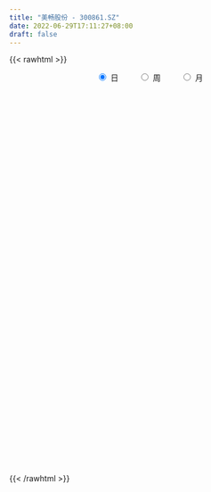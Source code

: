 ```yaml
---
title: "美畅股份 - 300861.SZ"
date: 2022-06-29T17:11:27+08:00
draft: false
---
```

{{< rawhtml >}}
    <div style="text-align: center">
        <label style="padding: 1rem;"><input style="margin-right: .5rem" type="radio" name="period" value="D" checked onclick="period_change(this)">日</label>
        <label style="padding: 1rem;"><input style="margin-right: .5rem" type="radio" name="period" value="W" onclick="period_change(this)">周</label>
        <label style="padding: 1rem;"><input style="margin-right: .5rem" type="radio" name="period" value="M" onclick="period_change(this)">月</label>
    </div>
    <div id="chart" style="height: 700px;"></div> 
    <script type="text/javascript">
        const D_v = [211433.05,205099.82,178030.04,149530.96,109381.9,62009.88,74381.59,58447.93,56940.35,47475.46,50383.02,39804.11,46781.83,39503.99,47163.85,52341.17,67013.11,100268.33,131973.0,65263.49,41793.29,40294.94,82798.87,92881.73,64859.15,49026.55,30630.95,30938.08,100639.73,133203.11,80370.15,106837.6,66536.79,47971.03,37326.05,61630.37,66237.81,43191.03,38088.0,32637.65,40882.07,54934.49,45527.65,58971.27,30327.13,26287.88,26130.39,37592.4,22480.29,33886.15,29075.97,25379.34,20318.36,15723.66,19689.43,20154.26,19811.91,14280.36,18211.71,24465.27,20043.83,22242.58,13465.51,13905.0,16128.52,16490.28,23393.15,22827.89,14221.07,18653.78,13175.87,19328.63,20360.62,20805.41,40570.5,25595.45,32264.38,26011.69,18853.88,35549.55,40461.13,62102.02,56140.12,64653.13,74522.25,61657.11,42981.62,34591.86,48976.16,55816.86,35393.46,41547.27,25610.97,34617.24,17820.3,22612.18,25096.6,29855.36,16310.55,19433.81,16057.65,72584.29,74455.2,43575.89,29570.99,38999.52,26785.89,28251.33,24857.5,22441.0,50144.21,43140.54,46717.93,27117.66,34485.67,39813.37,37955.58,33218.17,42272.98,37662.69,49519.4,29027.27,26902.48,23577.78,25562.36,24588.67,38637.33,23326.57,23170.79,24330.76,16558.59,12528.95,12147.64,19531.88,14491.27,16018.47,11143.07,13434.62,13169.96,13952.23,25392.07,18286.48,17536.92,15534.01,13688.32,11110.11,27308.41,12943.52,11163.63,11192.4,9879.3,7088.49,7853.72,8976.82,5566.55,5327.92,12723.44,17249.89,15174.67,7966.52,11285.59,14435.94,9105.43,7466.42,7845.73,26890.13,24915.66,31521.49,24014.4,13678.53,14553.05,21062.91,16722.61,21492.83,30177.59,27002.18,13778.0,16836.94,12034.35,12866.43,16023.4,14023.71,17431.25,33161.34,24398.17,15730.86,15981.62,15862.0,11762.95,10658.2,18840.99,11915.26,28976.81,17040.73,21293.87,22784.57,17784.17,24041.98,20927.65,11733.08,8977.77,23058.9,17016.34,14359.65,17950.47,13624.65,14735.51,20158.5,10729.72,12703.38,15349.67,15513.94,18607.57,14978.35,8642.56,36782.07,12752.1,20590.72,9145.63,11715.14,16329.41,13272.08,11585.19,17750.56,14049.5,14408.95,13741.05,14992.0,13846.77,12839.25,8880.06,6181.87,17390.06,19821.59,9755.46,12585.1,8302.27,7126.02,9211.64,10886.02,10832.55,16087.0,23043.48,17228.17,42074.79,57972.98,83108.97,59110.42,66326.84,30111.73,56855.71,38416.59,28852.24,31998.36,17818.76,18432.18,25644.43,19173.74,26428.7,15606.69,18000.22,48275.66,19765.42,27588.29,21000.69,30595.19,22344.53,14907.55,14040.11,13293.54,10999.76,14300.09,12037.16,26050.11,17525.71,21892.32,32524.81,17473.06,17773.0,13417.48,11489.12,29174.69,23881.76,24040.53,18877.75,16888.81,22914.98,14515.33,13729.15,18884.7,29388.45,13397.73,38662.25,18171.4,11603.0,12878.54,26089.11,20485.5,13432.39,26004.31,15169.26,36209.7,21520.41,14177.59,23644.24,30451.72,22104.51,29523.0,14478.52,19962.24,12551.94,21519.6,19817.49,20686.28,15414.43,22113.81,11268.39,12675.66,9560.3,8928.84,21043.64,15742.52,9556.12,15027.02,16192.72,11933.2,12307.2,19270.29,17121.66,10408.65,40063.32,16546.03,13686.11,18990.65,14685.0,17491.43,32831.97,19912.91,13915.31,9760.89,23327.61,16291.69,12107.9,14898.43,11145.38,18060.55,16375.66,14593.32,23423.51,20136.81,54960.6,33145.48,32335.35,29422.5,36950.45,34474.55,42824.19,27523.03,31034.68,24294.71,17450.52,13542.22,45203.75,40390.56,33454.54,30656.59,45810.54,26693.76,24154.46,20691.53,27449.72,50604.38,48965.91,52635.19,40502.05,34935.87,49481.09,56351.0,43526.09,26496.75,24730.31,18242.25,62655.36,33660.62,22625.65,25806.61,23083.52,25977.0,20268.96,23422.78,25498.52,13908.6,24636.04,39866.04,24139.54,25865.65,14167.94,15706.99,22291.41,12125.95,14175.68,14131.88,14447.84,35133.99,26033.98,28886.99,18907.69,35947.44,25659.73,28337.55,11693.18,51520.19,40560.51,28438.92,23910.35,36472.91,29151.64,33499.54,32603.16,46533.58,27960.55,28368.81,29361.62,29363.73,18851.36,72819.65,52695.21,23276.54,27601.61,31575.28,40830.34,50549.38,41433.0,34272.65,38113.61,26132.0,36057.61,29514.35,22972.66,24804.52,38229.25,19886.55,30598.14,34879.76,20877.7,24631.58,40951.77]
const D_histogram = [0.0,0.5705299145,0.8337390508,0.0704849092,-0.9535852806,-1.6174895753,-2.1390510564,-2.3336854974,-2.5063593374,-2.3831083387,-2.1232700673,-1.9110477733,-1.8624367814,-1.8387345624,-1.4996735492,-1.0692052684,-0.6181661992,-0.0092667667,0.2965356396,0.4352231212,0.5432288035,0.6404200029,0.9336002613,1.1087639842,1.0316836572,0.7637293703,0.540330936,0.4446833678,0.8830225776,1.3968524759,1.5130641388,1.7872451528,1.7807838037,1.5423707219,1.2415859107,1.1839560605,1.0614353721,0.8148156752,0.5729599896,0.4762890879,0.3852545559,0.4248149899,0.2419683827,-0.1688860484,-0.354198858,-0.4291063358,-0.5167011194,-0.3812021775,-0.3048359967,-0.1309953898,-0.1256832646,-0.2208881265,-0.3225467126,-0.3079524895,-0.236510841,-0.255812452,-0.3042300672,-0.3032096561,-0.338211587,-0.3255391887,-0.3218365577,-0.3742707016,-0.3944709016,-0.3389026455,-0.2494719207,-0.1576144285,-0.1376150489,-0.0970193197,-0.0830735879,-0.0857350982,-0.0793254786,-0.1075905829,-0.0371613533,-0.0214370107,0.1608877496,0.2271116724,0.3123031345,0.2989062582,0.2677713279,0.3548138728,0.4110006075,0.6194639386,0.6634188788,0.9386805084,1.1949327741,1.0229769259,0.9243539012,0.8275325907,0.8856396653,0.9713323889,0.8914724936,0.5715176351,0.2556683703,-0.1858608877,-0.4349820871,-0.5500930625,-0.7449522839,-0.6422025099,-0.5457400715,-0.4614985183,-0.4367824365,0.0563981647,0.5542925912,0.7527236275,0.8611055019,0.9545417169,0.743080767,0.4552068275,0.3613210854,0.2150702271,0.5530775855,0.4366205855,0.08062898,-0.2264163885,-0.4102283098,-0.1813972669,0.1292003821,0.1860153994,0.1984247541,0.3101722349,0.08577754,-0.1616001701,-0.4119614508,-0.419747714,-0.3424126972,-0.2966855224,-0.5226556606,-0.5587153537,-0.7029608914,-0.9135095606,-1.0752769929,-1.0653503667,-1.0639641303,-1.1134417718,-0.9899191601,-0.7711168477,-0.6044157743,-0.4522048426,-0.2815629947,-0.1376668963,0.0109539327,0.0538883068,0.2094491105,0.347835944,0.4699639171,0.4761486564,0.6743726277,0.7015134418,0.6866858904,0.5720134325,0.4211657127,0.3024550522,0.1494323267,-0.048686074,-0.1280031105,-0.1590405569,-0.0652921592,0.1574253237,0.2664255895,0.3303759033,0.4066567702,0.3236437004,0.2497014555,0.2179368675,0.1371956511,0.2173006559,0.4158626295,0.6658271749,0.5402719381,0.4993196833,0.3962555249,0.538281843,0.4768095717,0.5222203559,0.7312463466,0.7589739616,0.7088126593,0.7486922575,0.6376324246,0.5078111106,0.53652808,0.5502046152,0.7388307019,0.7989870358,0.8215097179,0.789311521,0.5606073532,0.3145366817,0.0563618513,-0.0932477015,-0.2350402316,-0.3320556683,-0.4289865207,-0.4221643092,-0.2533424485,-0.4105368998,-0.2944743174,-0.2161308937,0.0117315353,0.1566883439,0.2353437494,0.5683642743,0.6010829678,0.5446013956,0.4441412517,0.4026949766,0.2686660991,-0.0516333597,-0.2011884059,-0.4562348072,-0.3775326515,-0.3398829488,-0.4433967442,-0.4847242101,-0.5674043905,-0.9326667883,-1.0785249877,-1.2197121484,-1.2022860841,-1.200403898,-0.8367609207,-0.5577283365,-0.3718874998,-0.3905598991,-0.7238103379,-0.8553978489,-0.6290156374,-0.3699407798,-0.371785132,-0.6396091478,-0.615751901,-0.6488761187,-0.8459642557,-0.986143188,-1.0134097785,-0.8825648355,-0.7461727634,-0.6340892598,-0.6680312551,-0.788920977,-0.7500414459,-0.8008887368,-0.7247947165,-0.3066300571,0.074334075,0.4367303343,1.3999288517,1.9904028705,2.3468699549,2.3915934043,2.1291037886,1.8488923824,1.5042307827,1.0668037877,0.724473165,0.3380642142,0.0583852952,-0.1475272681,-0.370740654,-0.555237408,-0.5239262154,-0.7566584322,-0.6936013345,-0.4398539811,-0.3022468326,-0.0659075449,-0.080505141,-0.060621582,-0.344861972,-0.4109181912,-0.5330180383,-0.5677576192,-0.6378001261,-0.3432147741,-0.0766170849,0.0967344799,0.3452848944,0.416553803,0.4900833318,0.4751807424,0.3586000817,0.4146035477,0.4964029146,0.5136463486,0.3128541657,0.1453966185,0.1770345739,0.0959125423,-0.1437487538,-0.2088740707,-0.2928161383,-0.5015470897,-0.2971374919,-0.198643865,-0.2669732617,-0.2774058654,-0.3333336854,-0.5168319007,-0.5454915243,-0.4418086394,-0.3489490203,-0.0582619831,0.0369036867,0.0625215729,-0.0277747825,-0.2440012244,-0.4232443373,-0.504490296,-0.5278391271,-0.6592527505,-0.6591929878,-0.7909326561,-0.8580886173,-0.879288578,-0.8564434384,-0.6661147482,-0.520944961,-0.3154142815,-0.1599634787,-0.0105009862,-0.1068138137,-0.2957219783,-0.3910531809,-0.284635471,-0.0369118259,0.1760731303,0.1566071084,0.3354478499,0.4759195316,0.5558139834,0.7467235357,0.6604627392,0.4781602097,0.2109421733,0.0750593125,-0.071746808,-0.2819959117,-0.4227044913,-0.5867916557,-0.6215758329,-0.5025140081,-0.5027188669,-0.4839856227,-0.5317569956,-0.5919688723,-0.4097745873,-0.487589418,-0.4194103485,-0.324246403,-0.2987432746,-0.350105225,-0.3887183814,-0.3813309923,-0.4275924441,-0.3362398227,-0.2373225297,0.1367457819,0.4348852348,0.707104394,0.8833777395,0.9467786896,0.9345901029,1.1428428262,1.0794344777,1.0482817711,1.0353137527,1.0952431472,0.920809395,0.6709825978,0.5437357354,0.3896226033,0.1288582011,0.0245829699,0.2899220279,0.3377595684,0.2542901223,0.1025268548,0.2660393193,0.4501420978,0.4405533216,0.456479784,0.3391045992,0.7415301474,0.7105149749,0.5354693429,0.3463888476,0.0855200337,0.1186060347,0.0008042637,0.0779529182,-0.0153850483,-0.1021627014,-0.3836249474,-0.9284741025,-1.2586483753,-1.3511286326,-1.3288190806,-1.1057052052,-0.6574169137,-0.3076135211,-0.1782117506,-0.2309831426,-0.3308266589,-0.5799068855,-0.9241012847,-0.6338474219,-0.4370607256,0.0951504627,0.6039900899,0.9820616695,1.2044206086,1.6281250693,1.9351268309,1.9002268043,1.8955022354,1.9056184954,1.9131431553,1.898972316,1.8440053391,1.7915028575,1.6185987586,1.2160599037,0.8953279452,0.597247619,0.3167805093,-0.171600908,-0.3992690742,-0.515776486,-0.5189513523,-0.4088990428,-0.2818548947,-0.0582806152,-0.0308502484,0.1313729977,0.4867028745,0.6548761322,0.4599475521,0.412279153,0.4316663523,0.5019315405,0.330586281,0.2323748826,0.2261026274,0.2568478621,0.1043812937,-0.090070223,-0.5837887612]
const D_fast = [0.0,0.7131623932,1.1848062922,0.4391733778,-0.8232931321,-1.8915698206,-2.9478940659,-3.7259498812,-4.5252135555,-4.9977396416,-5.2687188869,-5.5342585362,-5.9512567397,-6.3872381613,-6.4230955354,-6.2599285717,-5.9634310523,-5.3568483114,-4.9769119952,-4.7294187333,-4.4856058502,-4.2283096501,-3.7017293263,-3.2493746074,-3.0685340202,-3.1455559644,-3.2338716647,-3.218348391,-2.5592535367,-1.6962105194,-1.2017328219,-0.4807405196,-0.0420059179,0.1051736808,0.1147853473,0.3531445122,0.4959826669,0.4530668888,0.3544512006,0.3768525709,0.3821316778,0.5278958593,0.4055413478,-0.0475345954,-0.3213971196,-0.5035811813,-0.7203512447,-0.6801528472,-0.6799956656,-0.5389039061,-0.5650125971,-0.7154394906,-0.8977347548,-0.9601286541,-0.9478147158,-1.0310694399,-1.1555445719,-1.2303265748,-1.3498814024,-1.4185938013,-1.4953503097,-1.6413521291,-1.7601700545,-1.7893274597,-1.7622647151,-1.70981083,-1.7242152126,-1.7078743134,-1.7146969785,-1.7387922634,-1.7522140135,-1.8073767634,-1.7462378722,-1.7358727822,-1.5133260846,-1.3903242436,-1.2270569979,-1.1657273097,-1.129919408,-0.9541733949,-0.7952365083,-0.4319071925,-0.2220975327,0.287834224,0.8428196832,0.9266080666,1.0590735172,1.1691353543,1.4486523452,1.777178166,1.9201863941,1.7431109444,1.4911787722,1.0031842923,0.6453175711,0.39268333,0.0115860377,-0.0462148158,-0.0861873953,-0.1173204717,-0.201799999,0.3054801433,0.9419477176,1.3285596608,1.6522179108,1.9842895549,1.9585987968,1.7845265642,1.7809710935,1.688487792,2.1647645467,2.1574626931,1.8216283326,1.4579788669,1.1716098682,1.3550915944,1.6979893389,1.8013082061,1.8633237493,2.0526142888,1.8496639789,1.5618862263,1.2085345829,1.0958113912,1.0875432337,1.0590990279,0.7024649745,0.526726443,0.2067406825,-0.2321853769,-0.6627720574,-0.9191830229,-1.183787819,-1.5116259035,-1.6355830819,-1.6095599814,-1.5939628516,-1.5548031305,-1.4545520313,-1.3450726569,-1.1937133447,-1.1373068939,-0.9293838126,-0.7040379932,-0.4644190407,-0.3391971373,0.0276199908,0.2301391654,0.3869830866,0.4153139869,0.3697576952,0.3266607978,0.210996154,0.0007062347,-0.1106115794,-0.181409165,-0.1039838071,0.1580900067,0.3336966699,0.4802409596,0.6581860189,0.6560838743,0.6445669932,0.6672866221,0.6208443185,0.7552744873,1.0578021183,1.4742234574,1.4837362051,1.5676138712,1.5636135939,1.8402103728,1.8979404944,2.0739063676,2.4657439449,2.6832150503,2.8102569129,3.0373095755,3.0856578487,3.0827893124,3.2456383017,3.3968659908,3.770199753,4.0301028458,4.2580029574,4.4231326407,4.3345803112,4.1671438102,3.9230594426,3.7501379644,3.5495853765,3.3695560227,3.1653785401,3.0666596743,3.1721459228,2.9123172466,2.9547612496,2.97907195,3.2098672628,3.3939961573,3.5314875002,4.0065990937,4.1895885291,4.2692573058,4.2798324749,4.3390599439,4.2721975911,3.9389897924,3.7391376447,3.3700325416,3.3543515345,3.3070305,3.0926675185,2.9301590001,2.7056277221,2.1071986271,1.6917091809,1.2455939831,0.9624485263,0.6642297379,0.8186824851,0.9582829851,1.0511519469,0.9348395728,0.4206365495,0.0751995763,0.1443278785,0.3109175411,0.216126906,-0.2115993969,-0.3416801253,-0.5370233727,-0.9456025736,-1.3323173029,-1.612936338,-1.7027326039,-1.7528837227,-1.799322534,-2.000272343,-2.3183923092,-2.4670231395,-2.7180926147,-2.8231972734,-2.4816901283,-2.0821424775,-1.6105636346,-0.2973829042,0.7906918321,1.7338764053,2.3764982058,2.6462845372,2.8282962266,2.8596923226,2.6889662745,2.527753943,2.2258610458,1.9607784506,1.7179840703,1.4020855209,1.0787794149,0.9791090537,0.5572122287,0.4468689929,0.590652851,0.6526982913,0.8725606928,0.8378368115,0.8425649749,0.4721090919,0.303323325,0.0479689682,-0.1287100174,-0.3582025559,-0.1494208973,0.0980225206,0.2955577053,0.6304293435,0.8058367028,1.0018870646,1.1057796607,1.0788490205,1.2385033734,1.444403469,1.5900584901,1.4674798486,1.336371456,1.4122680549,1.3551241589,1.0795256744,0.9621818398,0.8050357376,0.4709180139,0.6010432387,0.6498758992,0.5148031872,0.4350191172,0.2957578758,-0.0169483147,-0.1819808194,-0.1887500943,-0.1831277303,0.0929938111,0.1973854026,0.238633682,0.141393631,-0.135833117,-0.4208873142,-0.6282558469,-0.7835644598,-1.0797912709,-1.2445297551,-1.5740025874,-1.8556807029,-2.0967028082,-2.2879685282,-2.264168525,-2.2492349781,-2.1225578689,-2.0070979358,-1.8602606899,-1.9832769708,-2.24611563,-2.4392101279,-2.4039512857,-2.165455597,-1.9084523583,-1.8887666031,-1.6260638991,-1.3666123345,-1.1477643869,-0.7701739506,-0.6913190623,-0.7540815394,-0.9685640325,-1.0856820651,-1.2504248877,-1.5311729693,-1.7775576718,-2.0883427501,-2.2785208855,-2.2850875627,-2.4109721382,-2.5132352997,-2.6939459215,-2.9021500163,-2.8223993781,-3.0221115633,-3.0587850809,-3.0446827362,-3.0938654264,-3.2327536831,-3.3685464349,-3.4564917938,-3.6096513566,-3.6023586909,-3.5627720304,-3.1545172732,-2.7476565117,-2.2986612539,-1.9015434736,-1.6014478511,-1.3799889121,-0.8860254823,-0.6795752112,-0.4486574751,-0.2027970554,0.130943126,0.1867117225,0.1046305747,0.1133176462,0.0566101649,-0.171939687,-0.2700691757,0.0677503893,0.2000278218,0.1801309063,0.0539993525,0.2840216468,0.5806599497,0.6812095039,0.8112559124,0.7786568773,1.3664649623,1.5130785337,1.4719002373,1.369416954,1.1299281485,1.1926656581,1.0750649531,1.1717018371,1.0745176085,0.96219928,0.5848307973,-0.1921368835,-0.8369732501,-1.2672356655,-1.5771308837,-1.6304433096,-1.3465092465,-1.0736092342,-0.9887604013,-1.099277579,-1.28182776,-1.675884708,-2.2511044284,-2.119312421,-2.0317909061,-1.4757921021,-0.8159549525,-0.1923679555,0.3310961357,1.1618318637,1.9526153331,2.3927720076,2.8619229975,3.3484438813,3.8342543301,4.2948265697,4.7008609276,5.0962341604,5.3279797512,5.2294558722,5.1325559,4.9837874786,4.7825154962,4.2512338519,3.9237484172,3.6782968838,3.5453841795,3.5532117282,3.6097921527,3.8187962783,3.838514083,4.0335805786,4.510586174,4.8424784647,4.7625367726,4.8179381618,4.9452419492,5.1409900225,5.0522913332,5.0121736555,5.0624270572,5.1573842573,5.0310130123,4.8140439399,4.1743782115]
const D_slow = [0.0,0.1426324786,0.3510672413,0.3686884686,0.1302921485,-0.2740802453,-0.8088430094,-1.3922643838,-2.0188542181,-2.6146313028,-3.1454488196,-3.6232107629,-4.0888199583,-4.5485035989,-4.9234219862,-5.1907233033,-5.3452648531,-5.3475815448,-5.2734476349,-5.1646418546,-5.0288346537,-4.868729653,-4.6353295877,-4.3581385916,-4.1002176773,-3.9092853347,-3.7742026007,-3.6630317588,-3.4422761144,-3.0930629954,-2.7147969607,-2.2679856725,-1.8227897216,-1.4371970411,-1.1268005634,-0.8308115483,-0.5654527053,-0.3617487865,-0.218508789,-0.0994365171,-0.0031228781,0.1030808694,0.1635729651,0.121351453,0.0328017385,-0.0744748455,-0.2036501253,-0.2989506697,-0.3751596689,-0.4079085163,-0.4393293325,-0.4945513641,-0.5751880422,-0.6521761646,-0.7113038749,-0.7752569879,-0.8513145047,-0.9271169187,-1.0116698154,-1.0930546126,-1.173513752,-1.2670814274,-1.3656991528,-1.4504248142,-1.5127927944,-1.5521964015,-1.5866001637,-1.6108549937,-1.6316233906,-1.6530571652,-1.6728885349,-1.6997861806,-1.7090765189,-1.7144357716,-1.6742138342,-1.6174359161,-1.5393601324,-1.4646335679,-1.3976907359,-1.3089872677,-1.2062371158,-1.0513711312,-0.8855164115,-0.6508462844,-0.3521130908,-0.0963688594,0.1347196159,0.3416027636,0.5630126799,0.8058457771,1.0287139005,1.1715933093,1.2355104019,1.18904518,1.0802996582,0.9427763926,0.7565383216,0.5959876941,0.4595526762,0.3441780467,0.2349824375,0.2490819787,0.3876551265,0.5758360333,0.7911124088,1.029747838,1.2155180298,1.3293197367,1.419650008,1.4734175648,1.6116869612,1.7208421076,1.7409993526,1.6843952554,1.581838178,1.5364888613,1.5687889568,1.6152928067,1.6648989952,1.7424420539,1.7638864389,1.7234863964,1.6204960337,1.5155591052,1.4299559309,1.3557845503,1.2251206351,1.0854417967,0.9097015739,0.6813241837,0.4125049355,0.1461673438,-0.1198236888,-0.3981841317,-0.6456639217,-0.8384431337,-0.9895470772,-1.1025982879,-1.1729890366,-1.2074057606,-1.2046672775,-1.1911952007,-1.1388329231,-1.0518739371,-0.9343829578,-0.8153457937,-0.6467526368,-0.4713742764,-0.2997028038,-0.1566994456,-0.0514080175,0.0242057456,0.0615638273,0.0493923088,0.0173915311,-0.0223686081,-0.0386916479,0.000664683,0.0672710804,0.1498650562,0.2515292488,0.3324401739,0.3948655378,0.4493497546,0.4836486674,0.5379738314,0.6419394888,0.8083962825,0.943464267,1.0682941878,1.1673580691,1.3019285298,1.4211309227,1.5516860117,1.7344975983,1.9242410887,2.1014442536,2.2886173179,2.4480254241,2.5749782018,2.7091102218,2.8466613756,3.0313690511,3.23111581,3.4364932395,3.6338211197,3.773972958,3.8526071285,3.8666975913,3.8433856659,3.784625608,3.701611691,3.5943650608,3.4888239835,3.4254883714,3.3228541464,3.2492355671,3.1952028436,3.1981357275,3.2373078134,3.2961437508,3.4382348194,3.5885055613,3.7246559102,3.8356912231,3.9363649673,4.0035314921,3.9906231521,3.9403260506,3.8262673488,3.731884186,3.6469134488,3.5360642627,3.4148832102,3.2730321126,3.0398654155,2.7702341686,2.4653061315,2.1647346105,1.8646336359,1.6554434058,1.5160113216,1.4230394467,1.3253994719,1.1444468874,0.9305974252,0.7733435159,0.6808583209,0.5879120379,0.428009751,0.2740717757,0.111852746,-0.0996383179,-0.3461741149,-0.5995265595,-0.8201677684,-1.0067109593,-1.1652332742,-1.332241088,-1.5294713322,-1.7169816937,-1.9172038779,-2.098402557,-2.1750600713,-2.1564765525,-2.0472939689,-1.697311756,-1.1997110384,-0.6129935496,-0.0150951986,0.5171807486,0.9794038442,1.3554615399,1.6221624868,1.803280778,1.8877968316,1.9023931554,1.8655113384,1.7728261749,1.6340168229,1.503035269,1.313870661,1.1404703274,1.0305068321,0.9549451239,0.9384682377,0.9183419525,0.903186557,0.816971064,0.7142415162,0.5809870066,0.4390476018,0.2795975702,0.1937938767,0.1746396055,0.1988232255,0.2851444491,0.3892828998,0.5118037328,0.6305989184,0.7202489388,0.8238998257,0.9480005544,1.0764121415,1.1546256829,1.1909748376,1.235233481,1.2592116166,1.2232744282,1.1710559105,1.0978518759,0.9724651035,0.8981807305,0.8485197643,0.7817764489,0.7124249825,0.6290915612,0.499883586,0.3635107049,0.2530585451,0.16582129,0.1512557942,0.1604817159,0.1761121091,0.1691684135,0.1081681074,0.0023570231,-0.1237655509,-0.2557253327,-0.4205385203,-0.5853367673,-0.7830699313,-0.9975920856,-1.2174142301,-1.4315250897,-1.5980537768,-1.728290017,-1.8071435874,-1.8471344571,-1.8497597037,-1.8764631571,-1.9503936517,-2.0481569469,-2.1193158147,-2.1285437711,-2.0845254886,-2.0453737115,-1.961511749,-1.8425318661,-1.7035783703,-1.5168974863,-1.3517818015,-1.2322417491,-1.1795062058,-1.1607413776,-1.1786780796,-1.2491770576,-1.3548531804,-1.5015510943,-1.6569450526,-1.7825735546,-1.9082532713,-2.029249677,-2.1621889259,-2.310181144,-2.4126247908,-2.5345221453,-2.6393747324,-2.7204363332,-2.7951221518,-2.8826484581,-2.9798280535,-3.0751608015,-3.1820589125,-3.2661188682,-3.3254495006,-3.2912630552,-3.1825417465,-3.005765648,-2.7849212131,-2.5482265407,-2.314579015,-2.0288683084,-1.759009689,-1.4969392462,-1.238110808,-0.9643000212,-0.7340976725,-0.5663520231,-0.4304180892,-0.3330124384,-0.3007978881,-0.2946521456,-0.2221716387,-0.1377317466,-0.074159216,-0.0485275023,0.0179823275,0.130517852,0.2406561823,0.3547761284,0.4395522782,0.624934815,0.8025635587,0.9364308944,1.0230281064,1.0444081148,1.0740596234,1.0742606894,1.0937489189,1.0899026568,1.0643619815,0.9684557446,0.736337219,0.4216751252,0.083892967,-0.2483118031,-0.5247381044,-0.6890923328,-0.7659957131,-0.8105486507,-0.8682944364,-0.9510011011,-1.0959778225,-1.3270031437,-1.4854649991,-1.5947301805,-1.5709425649,-1.4199450424,-1.174429625,-0.8733244729,-0.4662932055,0.0174885022,0.4925452033,0.9664207621,1.4428253859,1.9211111748,2.3958542538,2.8568555885,3.3047313029,3.7093809926,4.0133959685,4.2372279548,4.3865398596,4.4657349869,4.4228347599,4.3230174914,4.1940733698,4.0643355318,3.9621107711,3.8916470474,3.8770768936,3.8693643315,3.9022075809,4.0238832995,4.1876023326,4.3025892206,4.4056590088,4.5135755969,4.639058482,4.7217050522,4.7797987729,4.8363244298,4.9005363953,4.9266317187,4.9041141629,4.7581669726]
const D_data = [['2020-08-24', 60.0, 70.06, 57.77, 78.0],['2020-08-25', 65.8, 79.0, 63.5, 83.88],['2020-08-26', 76.92, 78.01, 74.51, 85.0],['2020-08-27', 75.87, 64.2, 63.5, 76.0],['2020-08-28', 62.55, 55.76, 55.56, 62.58],['2020-08-31', 56.27, 54.65, 54.56, 56.32],['2020-09-01', 54.0, 51.63, 51.3, 54.09],['2020-09-02', 52.0, 51.83, 50.01, 52.55],['2020-09-03', 51.1, 48.92, 48.9, 51.39],['2020-09-04', 47.88, 50.2, 47.65, 51.49],['2020-09-07', 49.79, 50.73, 49.76, 52.04],['2020-09-08', 50.12, 49.31, 49.07, 50.69],['2020-09-09', 48.51, 45.9, 45.73, 48.88],['2020-09-10', 46.52, 43.68, 43.68, 46.86],['2020-09-11', 43.68, 46.6, 43.2, 47.48],['2020-09-14', 47.7, 48.08, 47.0, 48.98],['2020-09-15', 47.5, 49.3, 47.04, 51.37],['2020-09-16', 48.33, 53.14, 47.33, 53.96],['2020-09-17', 53.0, 51.18, 50.9, 56.63],['2020-09-18', 50.01, 49.84, 49.01, 52.43],['2020-09-21', 49.8, 49.79, 48.61, 50.92],['2020-09-22', 48.91, 49.98, 48.6, 50.98],['2020-09-23', 50.1, 53.45, 50.1, 56.38],['2020-09-24', 52.7, 53.42, 52.55, 56.99],['2020-09-25', 52.0, 50.78, 50.75, 53.88],['2020-09-28', 50.61, 47.6, 46.64, 51.05],['2020-09-29', 48.05, 46.8, 46.8, 48.28],['2020-09-30', 47.23, 47.4, 47.0, 48.63],['2020-10-09', 50.0, 55.05, 50.0, 56.68],['2020-10-12', 55.05, 59.03, 54.11, 59.18],['2020-10-13', 58.0, 56.51, 55.7, 58.0],['2020-10-14', 56.6, 60.52, 56.28, 62.2],['2020-10-15', 58.99, 58.87, 57.0, 59.51],['2020-10-16', 57.56, 56.4, 56.03, 58.75],['2020-10-19', 56.62, 55.09, 54.7, 56.99],['2020-10-20', 54.96, 58.0, 54.89, 58.49],['2020-10-21', 59.5, 57.5, 57.31, 60.2],['2020-10-22', 55.41, 55.63, 55.0, 57.7],['2020-10-23', 55.71, 54.88, 54.71, 57.3],['2020-10-26', 54.88, 56.18, 54.0, 56.54],['2020-10-27', 55.12, 56.08, 54.9, 57.2],['2020-10-28', 56.14, 57.91, 55.35, 58.2],['2020-10-29', 56.68, 55.02, 55.02, 57.9],['2020-10-30', 55.15, 50.6, 50.2, 55.45],['2020-11-02', 50.48, 51.61, 50.11, 52.04],['2020-11-03', 51.63, 51.97, 51.0, 52.34],['2020-11-04', 51.97, 50.97, 50.32, 52.34],['2020-11-05', 52.01, 53.5, 52.01, 54.56],['2020-11-06', 53.6, 53.01, 52.2, 54.2],['2020-11-09', 53.68, 54.68, 53.4, 55.26],['2020-11-10', 54.5, 52.89, 52.61, 54.5],['2020-11-11', 52.65, 51.18, 50.89, 53.67],['2020-11-12', 51.49, 50.27, 50.08, 51.8],['2020-11-13', 50.5, 51.15, 50.34, 51.67],['2020-11-16', 51.13, 51.78, 50.05, 51.93],['2020-11-17', 51.76, 50.48, 50.15, 51.78],['2020-11-18', 50.5, 49.59, 49.37, 50.86],['2020-11-19', 49.88, 49.71, 49.0, 50.12],['2020-11-20', 49.68, 48.77, 48.7, 49.98],['2020-11-23', 49.0, 48.89, 48.65, 49.93],['2020-11-24', 48.98, 48.4, 48.33, 49.5],['2020-11-25', 48.7, 47.11, 47.06, 48.7],['2020-11-26', 47.39, 46.82, 46.64, 47.67],['2020-11-27', 47.01, 47.37, 46.68, 47.83],['2020-11-30', 47.14, 47.74, 47.03, 48.06],['2020-12-01', 47.6, 47.88, 47.51, 48.16],['2020-12-02', 47.85, 46.94, 46.8, 47.97],['2020-12-03', 46.9, 47.04, 46.06, 47.6],['2020-12-04', 46.9, 46.55, 46.52, 47.28],['2020-12-07', 46.31, 46.07, 45.9, 46.88],['2020-12-08', 46.07, 45.89, 45.86, 46.36],['2020-12-09', 45.89, 45.08, 44.88, 46.2],['2020-12-10', 44.9, 46.13, 44.81, 46.68],['2020-12-11', 46.0, 45.41, 44.89, 47.2],['2020-12-14', 45.65, 47.85, 45.65, 48.59],['2020-12-15', 47.38, 46.99, 46.34, 47.94],['2020-12-16', 47.2, 47.63, 46.38, 48.5],['2020-12-17', 47.07, 46.62, 45.51, 47.6],['2020-12-18', 46.3, 46.3, 46.15, 47.5],['2020-12-21', 46.88, 47.99, 46.86, 48.48],['2020-12-22', 47.78, 48.12, 47.2, 49.1],['2020-12-23', 48.16, 51.0, 48.03, 51.85],['2020-12-24', 52.66, 50.0, 49.78, 53.78],['2020-12-25', 50.59, 54.3, 50.03, 54.38],['2020-12-28', 54.29, 56.29, 53.23, 58.0],['2020-12-29', 55.88, 52.01, 51.4, 56.15],['2020-12-30', 52.78, 52.98, 52.5, 54.89],['2020-12-31', 53.21, 53.21, 52.23, 54.48],['2021-01-04', 53.0, 55.8, 52.8, 56.89],['2021-01-05', 55.3, 57.38, 53.51, 57.75],['2021-01-06', 57.54, 56.2, 55.23, 57.54],['2021-01-07', 56.04, 52.85, 52.52, 56.66],['2021-01-08', 52.92, 51.68, 50.89, 53.85],['2021-01-11', 51.87, 48.25, 48.05, 52.34],['2021-01-12', 48.45, 48.7, 47.88, 49.42],['2021-01-13', 48.23, 49.14, 48.0, 50.49],['2021-01-14', 48.25, 46.9, 46.41, 49.1],['2021-01-15', 46.78, 49.92, 46.61, 50.96],['2021-01-18', 49.22, 49.98, 49.05, 50.27],['2021-01-19', 49.51, 49.97, 49.51, 51.74],['2021-01-20', 49.6, 49.2, 48.4, 50.08],['2021-01-21', 49.2, 56.36, 48.86, 59.0],['2021-01-22', 55.56, 59.4, 55.56, 60.7],['2021-01-25', 59.69, 58.13, 58.01, 61.19],['2021-01-26', 58.61, 58.58, 57.03, 59.2],['2021-01-27', 58.38, 59.8, 55.62, 60.29],['2021-01-28', 58.25, 56.5, 56.5, 60.05],['2021-01-29', 57.8, 54.85, 53.8, 58.36],['2021-02-01', 54.96, 56.77, 54.12, 57.26],['2021-02-02', 56.55, 55.9, 55.56, 57.9],['2021-02-03', 55.7, 63.02, 55.7, 65.0],['2021-02-04', 61.96, 58.56, 58.01, 63.01],['2021-02-05', 58.61, 54.73, 54.7, 62.5],['2021-02-08', 53.64, 53.73, 51.67, 55.6],['2021-02-09', 53.7, 53.92, 53.67, 56.68],['2021-02-10', 54.79, 59.2, 54.79, 59.81],['2021-02-18', 59.54, 61.89, 59.54, 63.56],['2021-02-19', 62.63, 60.06, 58.04, 62.63],['2021-02-22', 59.69, 60.08, 59.09, 63.5],['2021-02-23', 59.01, 62.11, 57.9, 63.15],['2021-02-24', 60.89, 58.0, 56.79, 60.89],['2021-02-25', 58.67, 56.65, 56.3, 59.8],['2021-02-26', 55.01, 55.27, 55.01, 57.78],['2021-03-01', 56.4, 57.5, 55.69, 58.62],['2021-03-02', 58.01, 58.66, 57.26, 59.86],['2021-03-03', 58.25, 58.54, 57.62, 59.93],['2021-03-04', 58.0, 54.5, 53.9, 58.6],['2021-03-05', 53.77, 55.9, 53.75, 56.55],['2021-03-08', 56.14, 53.69, 53.6, 57.28],['2021-03-09', 53.79, 51.36, 48.9, 53.99],['2021-03-10', 52.26, 50.24, 50.0, 52.98],['2021-03-11', 51.02, 51.16, 50.43, 51.72],['2021-03-12', 51.86, 50.23, 49.82, 51.86],['2021-03-15', 50.12, 48.55, 48.0, 51.1],['2021-03-16', 49.29, 50.0, 48.8, 50.8],['2021-03-17', 50.0, 51.31, 49.85, 51.73],['2021-03-18', 51.4, 51.02, 50.52, 51.49],['2021-03-19', 50.52, 51.13, 50.2, 51.8],['2021-03-22', 50.65, 51.78, 50.65, 51.98],['2021-03-23', 51.8, 51.96, 51.4, 52.36],['2021-03-24', 52.0, 52.59, 52.0, 54.47],['2021-03-25', 51.81, 51.64, 51.6, 53.79],['2021-03-26', 51.49, 53.53, 51.27, 53.86],['2021-03-29', 53.5, 54.18, 52.38, 54.24],['2021-03-30', 53.57, 54.87, 53.21, 55.19],['2021-03-31', 54.74, 54.02, 53.25, 55.1],['2021-04-01', 54.87, 57.34, 54.18, 58.48],['2021-04-02', 58.06, 56.28, 56.03, 58.18],['2021-04-06', 56.11, 56.29, 56.01, 57.76],['2021-04-07', 56.34, 55.16, 54.23, 56.4],['2021-04-08', 55.15, 54.37, 54.21, 56.21],['2021-04-09', 54.07, 54.33, 53.45, 54.75],['2021-04-12', 54.01, 53.35, 53.22, 54.88],['2021-04-13', 53.0, 51.88, 51.71, 53.66],['2021-04-14', 52.3, 52.55, 51.75, 52.8],['2021-04-15', 52.55, 52.74, 51.4, 52.81],['2021-04-16', 52.5, 54.38, 52.5, 55.06],['2021-04-19', 54.28, 56.89, 53.65, 56.96],['2021-04-20', 56.3, 56.54, 55.81, 57.89],['2021-04-21', 56.4, 56.7, 56.3, 57.6],['2021-04-22', 56.76, 57.56, 56.7, 58.18],['2021-04-23', 57.39, 55.88, 55.5, 57.65],['2021-04-26', 56.6, 55.85, 55.76, 57.71],['2021-04-27', 55.79, 56.34, 55.5, 56.5],['2021-04-28', 56.13, 55.63, 54.58, 56.5],['2021-04-29', 56.68, 57.86, 56.68, 60.66],['2021-04-30', 58.01, 60.44, 58.0, 60.59],['2021-05-06', 59.82, 62.84, 59.35, 63.5],['2021-05-07', 62.83, 59.08, 58.88, 63.44],['2021-05-10', 59.78, 60.25, 58.38, 60.44],['2021-05-11', 60.02, 59.6, 58.21, 61.2],['2021-05-12', 59.01, 63.33, 58.85, 63.35],['2021-05-13', 62.46, 61.6, 60.6, 62.75],['2021-05-14', 61.52, 63.51, 60.2, 64.25],['2021-05-17', 64.0, 66.99, 63.15, 67.38],['2021-05-18', 66.99, 66.22, 65.51, 69.44],['2021-05-19', 66.18, 66.06, 65.0, 67.79],['2021-05-20', 66.06, 68.06, 65.45, 69.38],['2021-05-21', 68.06, 66.87, 66.7, 69.0],['2021-05-24', 66.27, 66.8, 65.23, 68.25],['2021-05-25', 66.47, 69.31, 66.15, 69.98],['2021-05-26', 70.0, 70.07, 68.51, 70.68],['2021-05-27', 70.05, 73.75, 69.8, 73.96],['2021-05-28', 73.98, 73.88, 72.5, 79.93],['2021-05-31', 74.09, 74.76, 72.8, 76.29],['2021-06-01', 74.3, 75.2, 74.01, 76.58],['2021-06-02', 75.99, 73.1, 72.17, 75.99],['2021-06-03', 72.79, 72.49, 72.0, 74.34],['2021-06-04', 72.0, 71.67, 71.0, 73.18],['2021-06-07', 71.72, 72.46, 70.6, 73.0],['2021-06-08', 72.9, 72.18, 71.6, 75.04],['2021-06-09', 71.57, 72.4, 71.57, 74.14],['2021-06-10', 72.4, 72.09, 70.18, 74.94],['2021-06-11', 72.79, 73.31, 71.25, 74.38],['2021-06-15', 73.92, 76.04, 73.0, 76.8],['2021-06-16', 76.68, 72.2, 70.05, 76.7],['2021-06-17', 72.35, 75.7, 71.3, 76.02],['2021-06-18', 76.29, 76.01, 73.7, 77.7],['2021-06-21', 75.85, 79.09, 75.04, 80.24],['2021-06-22', 79.08, 79.59, 77.24, 80.5],['2021-06-23', 79.49, 79.99, 78.3, 81.59],['2021-06-24', 80.0, 85.1, 80.0, 88.3],['2021-06-25', 83.16, 83.3, 83.1, 85.5],['2021-06-28', 85.0, 83.1, 82.3, 86.42],['2021-06-29', 83.3, 83.06, 82.91, 86.04],['2021-06-30', 83.98, 84.31, 82.63, 85.44],['2021-07-01', 85.0, 83.51, 81.73, 85.9],['2021-07-02', 83.56, 80.6, 79.97, 83.82],['2021-07-05', 80.6, 81.93, 80.59, 82.7],['2021-07-06', 82.0, 79.8, 78.1, 82.49],['2021-07-07', 79.58, 83.71, 79.05, 84.7],['2021-07-08', 84.9, 83.75, 83.46, 88.0],['2021-07-09', 83.02, 82.0, 79.65, 84.96],['2021-07-12', 83.35, 82.51, 81.56, 84.58],['2021-07-13', 82.51, 81.71, 80.51, 83.47],['2021-07-14', 81.0, 76.8, 73.07, 81.64],['2021-07-15', 76.24, 77.77, 75.56, 78.62],['2021-07-16', 77.77, 76.5, 76.01, 80.48],['2021-07-19', 76.0, 77.51, 75.01, 78.51],['2021-07-20', 77.35, 76.69, 74.29, 77.35],['2021-07-21', 78.0, 81.65, 76.44, 82.82],['2021-07-22', 81.11, 82.0, 79.6, 83.58],['2021-07-23', 81.25, 81.93, 80.19, 82.78],['2021-07-26', 82.07, 79.71, 77.22, 83.23],['2021-07-27', 80.1, 74.54, 74.54, 81.56],['2021-07-28', 74.14, 75.32, 71.51, 76.79],['2021-07-29', 78.0, 79.59, 75.57, 80.28],['2021-07-30', 79.5, 81.02, 77.7, 81.37],['2021-08-02', 81.0, 78.24, 77.02, 82.38],['2021-08-03', 79.0, 73.84, 73.82, 79.0],['2021-08-04', 73.83, 76.38, 73.82, 76.74],['2021-08-05', 76.0, 75.16, 74.61, 76.48],['2021-08-06', 75.4, 71.88, 71.59, 75.67],['2021-08-09', 71.88, 70.91, 68.11, 71.89],['2021-08-10', 69.5, 71.0, 69.5, 72.88],['2021-08-11', 71.0, 72.4, 69.88, 74.5],['2021-08-12', 72.4, 72.41, 71.8, 73.77],['2021-08-13', 72.1, 72.07, 71.6, 73.6],['2021-08-16', 71.6, 69.75, 69.66, 72.5],['2021-08-17', 70.5, 67.45, 67.0, 70.99],['2021-08-18', 68.01, 68.38, 67.8, 70.29],['2021-08-19', 68.92, 66.34, 66.06, 70.0],['2021-08-20', 67.67, 67.1, 66.31, 71.68],['2021-08-23', 68.14, 72.01, 68.0, 72.58],['2021-08-24', 73.3, 73.31, 72.92, 76.58],['2021-08-25', 74.0, 75.0, 72.5, 75.5],['2021-08-26', 75.5, 86.6, 75.5, 87.5],['2021-08-27', 88.6, 87.3, 85.69, 91.29],['2021-08-30', 88.85, 88.55, 86.35, 89.7],['2021-08-31', 88.8, 87.59, 86.61, 90.6],['2021-09-01', 87.1, 85.0, 84.44, 91.6],['2021-09-02', 84.71, 85.01, 82.62, 87.57],['2021-09-03', 85.2, 84.02, 83.0, 88.6],['2021-09-06', 80.77, 81.98, 80.77, 84.78],['2021-09-07', 82.54, 82.02, 81.5, 83.75],['2021-09-08', 82.41, 80.18, 80.0, 83.38],['2021-09-09', 81.0, 80.14, 77.6, 81.2],['2021-09-10', 78.64, 79.98, 78.02, 81.16],['2021-09-13', 79.68, 78.65, 77.8, 82.46],['2021-09-14', 78.69, 77.9, 77.25, 80.25],['2021-09-15', 77.5, 79.98, 77.2, 80.27],['2021-09-16', 80.02, 75.81, 75.78, 80.88],['2021-09-17', 75.25, 78.65, 75.25, 78.98],['2021-09-22', 76.75, 81.6, 76.24, 82.97],['2021-09-23', 81.6, 81.05, 78.54, 82.5],['2021-09-24', 80.0, 83.29, 77.78, 83.65],['2021-09-27', 83.0, 80.82, 79.21, 83.0],['2021-09-28', 79.54, 81.34, 79.54, 81.9],['2021-09-29', 80.85, 76.77, 76.44, 81.25],['2021-09-30', 77.95, 78.36, 76.49, 79.48],['2021-10-08', 79.5, 76.86, 76.69, 80.5],['2021-10-11', 76.86, 77.16, 74.74, 78.78],['2021-10-12', 77.77, 76.0, 75.1, 79.9],['2021-10-13', 77.0, 80.82, 75.5, 81.79],['2021-10-14', 80.83, 81.85, 80.27, 84.0],['2021-10-15', 81.3, 81.91, 80.24, 83.48],['2021-10-18', 81.88, 84.21, 81.11, 84.6],['2021-10-19', 84.28, 83.21, 82.0, 85.49],['2021-10-20', 83.8, 84.06, 82.52, 85.77],['2021-10-21', 84.45, 83.58, 83.18, 85.48],['2021-10-22', 83.98, 82.38, 81.95, 84.68],['2021-10-25', 82.27, 84.8, 82.27, 85.68],['2021-10-26', 84.46, 85.99, 84.17, 88.24],['2021-10-27', 85.59, 86.0, 84.01, 87.5],['2021-10-28', 86.0, 83.26, 83.0, 86.45],['2021-10-29', 84.88, 83.03, 80.38, 84.92],['2021-11-01', 82.9, 85.46, 81.2, 85.82],['2021-11-02', 84.79, 84.2, 82.6, 86.4],['2021-11-03', 84.47, 81.5, 80.0, 85.0],['2021-11-04', 81.29, 82.89, 81.29, 85.19],['2021-11-05', 82.49, 82.21, 78.57, 83.86],['2021-11-08', 81.78, 79.68, 79.12, 83.83],['2021-11-09', 79.89, 84.66, 79.89, 87.5],['2021-11-10', 84.67, 84.08, 81.0, 85.88],['2021-11-11', 83.6, 82.0, 81.71, 84.3],['2021-11-12', 81.93, 82.4, 81.5, 84.06],['2021-11-15', 83.66, 81.5, 80.8, 85.66],['2021-11-16', 81.0, 78.99, 78.56, 82.33],['2021-11-17', 79.49, 79.99, 77.8, 80.38],['2021-11-18', 79.63, 81.5, 77.38, 81.5],['2021-11-19', 81.2, 81.61, 79.52, 82.66],['2021-11-22', 82.0, 84.99, 81.79, 86.0],['2021-11-23', 84.75, 83.6, 83.6, 87.0],['2021-11-24', 84.78, 83.12, 82.38, 84.78],['2021-11-25', 84.78, 81.53, 80.99, 85.58],['2021-11-26', 81.19, 79.03, 77.7, 81.19],['2021-11-29', 78.66, 78.16, 77.5, 79.91],['2021-11-30', 78.9, 78.3, 77.22, 80.29],['2021-12-01', 77.65, 78.3, 77.4, 79.65],['2021-12-02', 78.18, 76.0, 75.1, 78.3],['2021-12-03', 76.17, 76.69, 75.42, 76.95],['2021-12-06', 76.8, 74.0, 73.71, 77.5],['2021-12-07', 74.88, 73.48, 72.41, 74.88],['2021-12-08', 73.21, 72.96, 72.32, 74.68],['2021-12-09', 72.5, 72.63, 72.38, 73.49],['2021-12-10', 72.44, 74.48, 72.4, 74.6],['2021-12-13', 74.78, 74.11, 73.59, 74.78],['2021-12-14', 73.81, 75.23, 73.3, 76.23],['2021-12-15', 74.73, 75.13, 74.7, 75.88],['2021-12-16', 74.71, 75.55, 74.71, 75.95],['2021-12-17', 75.0, 72.3, 72.0, 75.4],['2021-12-20', 72.1, 69.93, 69.0, 72.1],['2021-12-21', 69.95, 69.77, 68.28, 71.31],['2021-12-22', 70.6, 71.76, 69.47, 72.69],['2021-12-23', 71.91, 74.06, 71.05, 74.33],['2021-12-24', 73.94, 74.63, 72.8, 74.9],['2021-12-27', 73.8, 72.08, 72.04, 74.31],['2021-12-28', 71.38, 74.91, 71.38, 75.0],['2021-12-29', 74.53, 75.35, 73.14, 76.46],['2021-12-30', 75.01, 75.35, 74.49, 75.88],['2021-12-31', 75.6, 77.77, 75.5, 80.56],['2022-01-04', 77.62, 74.94, 74.15, 78.77],['2022-01-05', 74.95, 73.28, 72.21, 76.3],['2022-01-06', 73.28, 71.1, 69.86, 73.49],['2022-01-07', 71.47, 71.6, 70.76, 73.31],['2022-01-10', 70.5, 70.53, 69.08, 71.86],['2022-01-11', 70.54, 68.45, 66.71, 71.68],['2022-01-12', 69.0, 67.9, 67.28, 70.6],['2022-01-13', 68.0, 66.17, 65.6, 68.17],['2022-01-14', 67.18, 66.54, 65.92, 67.3],['2022-01-17', 67.49, 68.0, 65.12, 68.66],['2022-01-18', 67.77, 66.16, 65.98, 68.96],['2022-01-19', 65.56, 65.77, 64.93, 66.34],['2022-01-20', 66.0, 64.15, 63.28, 66.0],['2022-01-21', 64.15, 62.93, 62.48, 64.7],['2022-01-24', 62.94, 65.56, 61.69, 65.66],['2022-01-25', 64.96, 61.87, 61.73, 65.51],['2022-01-26', 61.87, 62.94, 61.73, 64.24],['2022-01-27', 63.62, 63.04, 62.45, 64.82],['2022-01-28', 62.68, 61.85, 60.05, 63.65],['2022-02-07', 63.83, 60.15, 59.73, 66.09],['2022-02-08', 59.59, 59.35, 57.46, 60.55],['2022-02-09', 59.61, 59.1, 57.22, 60.27],['2022-02-10', 59.29, 57.55, 56.7, 59.41],['2022-02-11', 58.16, 58.63, 57.4, 60.29],['2022-02-14', 58.63, 58.54, 57.88, 60.47],['2022-02-15', 58.48, 62.76, 58.32, 62.98],['2022-02-16', 63.26, 63.4, 61.84, 63.6],['2022-02-17', 62.97, 64.64, 62.61, 65.3],['2022-02-18', 65.2, 64.88, 63.28, 65.39],['2022-02-21', 65.13, 64.47, 63.5, 65.64],['2022-02-22', 63.51, 64.07, 63.09, 64.65],['2022-02-23', 64.55, 67.89, 63.99, 68.68],['2022-02-24', 67.77, 65.5, 63.3, 68.45],['2022-02-25', 65.98, 66.27, 65.6, 67.6],['2022-02-28', 66.3, 67.02, 65.02, 68.13],['2022-03-01', 67.58, 68.76, 66.85, 70.36],['2022-03-02', 68.76, 66.2, 65.38, 68.76],['2022-03-03', 66.5, 64.65, 64.01, 67.0],['2022-03-04', 64.48, 65.58, 63.85, 66.91],['2022-03-07', 65.29, 64.8, 63.55, 66.0],['2022-03-08', 65.06, 62.5, 62.35, 67.88],['2022-03-09', 64.42, 63.49, 62.18, 65.48],['2022-03-10', 65.9, 68.65, 65.01, 69.47],['2022-03-11', 67.5, 67.0, 66.5, 68.6],['2022-03-14', 66.0, 65.48, 63.69, 66.38],['2022-03-15', 65.2, 64.12, 61.88, 65.8],['2022-03-16', 65.0, 68.25, 64.61, 68.45],['2022-03-17', 69.66, 69.75, 67.31, 70.3],['2022-03-18', 69.75, 68.18, 67.0, 69.75],['2022-03-21', 67.79, 68.92, 67.7, 70.86],['2022-03-22', 68.6, 67.35, 67.0, 68.61],['2022-03-23', 68.5, 75.15, 67.87, 76.47],['2022-03-24', 74.39, 71.41, 71.22, 74.39],['2022-03-25', 71.44, 69.67, 69.65, 72.6],['2022-03-28', 69.2, 69.0, 67.8, 70.36],['2022-03-29', 69.49, 67.2, 66.91, 70.5],['2022-03-30', 67.57, 70.5, 67.57, 71.7],['2022-03-31', 70.0, 68.58, 67.66, 70.72],['2022-04-01', 68.2, 71.1, 67.9, 72.66],['2022-04-06', 70.24, 69.1, 69.01, 72.23],['2022-04-07', 69.1, 68.8, 67.68, 69.71],['2022-04-08', 68.81, 65.31, 64.68, 69.05],['2022-04-11', 64.0, 59.36, 58.88, 65.2],['2022-04-12', 59.0, 58.88, 58.21, 60.6],['2022-04-13', 58.88, 59.7, 56.97, 60.83],['2022-04-14', 60.0, 59.86, 59.13, 60.77],['2022-04-15', 59.26, 62.01, 57.87, 62.55],['2022-04-18', 61.51, 65.86, 60.66, 66.54],['2022-04-19', 65.33, 66.3, 65.3, 66.89],['2022-04-20', 65.97, 64.53, 64.41, 67.06],['2022-04-21', 63.4, 62.17, 61.93, 65.48],['2022-04-22', 61.32, 60.81, 59.79, 62.12],['2022-04-25', 60.01, 57.48, 56.0, 61.5],['2022-04-26', 57.49, 53.9, 53.8, 58.0],['2022-04-27', 52.47, 60.88, 52.39, 61.86],['2022-04-28', 59.01, 60.38, 58.95, 62.68],['2022-04-29', 62.99, 66.2, 62.66, 66.86],['2022-05-05', 66.42, 68.8, 66.42, 70.39],['2022-05-06', 67.23, 70.02, 65.28, 70.5],['2022-05-09', 68.77, 70.43, 68.2, 71.55],['2022-05-10', 72.07, 75.75, 70.52, 77.7],['2022-05-11', 75.8, 77.67, 75.1, 79.37],['2022-05-12', 77.66, 75.7, 75.39, 78.79],['2022-05-13', 75.69, 77.6, 75.07, 77.99],['2022-05-16', 77.68, 79.5, 77.4, 85.3],['2022-05-17', 78.44, 81.29, 78.31, 81.98],['2022-05-18', 81.54, 82.84, 80.35, 83.6],['2022-05-19', 81.26, 84.02, 81.26, 85.61],['2022-05-20', 84.63, 85.66, 83.3, 86.43],['2022-05-23', 86.38, 85.41, 83.56, 86.39],['2022-05-24', 85.0, 82.66, 82.64, 86.35],['2022-05-25', 83.0, 83.16, 81.18, 84.79],['2022-05-26', 83.98, 82.98, 82.5, 85.17],['2022-05-27', 83.21, 82.63, 81.74, 84.8],['2022-05-30', 80.66, 78.63, 77.0, 81.26],['2022-05-31', 80.52, 80.35, 77.2, 81.05],['2022-06-01', 80.89, 81.05, 79.0, 81.81],['2022-06-02', 80.75, 82.32, 79.73, 84.6],['2022-06-06', 81.66, 84.23, 81.66, 85.36],['2022-06-07', 84.35, 85.37, 83.17, 85.89],['2022-06-08', 84.86, 87.95, 83.61, 90.0],['2022-06-09', 87.65, 86.69, 86.42, 89.29],['2022-06-10', 86.79, 89.49, 85.83, 90.82],['2022-06-13', 89.0, 94.13, 88.02, 94.88],['2022-06-14', 93.01, 94.25, 91.12, 94.75],['2022-06-15', 94.9, 90.68, 90.57, 96.8],['2022-06-16', 90.14, 92.84, 90.0, 93.99],['2022-06-17', 92.98, 94.58, 91.78, 94.99],['2022-06-20', 95.1, 96.49, 94.8, 98.73],['2022-06-21', 96.0, 94.19, 90.81, 96.48],['2022-06-22', 94.2, 95.28, 93.23, 97.85],['2022-06-23', 95.28, 97.02, 93.78, 97.5],['2022-06-24', 97.45, 98.44, 95.11, 99.68],['2022-06-27', 98.36, 96.66, 96.27, 98.85],['2022-06-28', 96.47, 95.9, 93.33, 98.0],['2022-06-29', 95.62, 90.7, 90.0, 95.72]]
const W_v = [853475.77,299255.21,223636.8,416859.1,322627.98,110595.58,100639.73,434918.6799999999,246473.26,232953.13,142818.09,124383.48,92147.67,94122.19,93060.91,92324.31,143295.9,258905.95,213752.84,207344.72,130001.68,198841.5,167183.62,187301.18,101416.7,71173.75,185384.82,135692.71,88736.73,74619.31,88337.66,80584.37,39323.82,40448.45,66112.61,76223.37,55535.89,87509.93,99829.06,93506.13,83735.6,87431.99,85904.59,81713.74,80828.78,72904.28,93745.8,62047.45,74942.06,59138.01,57590.44,70060.69,259495.33,220563.11,113067.47,128076.69,79184.17,64585.73,10999.76,91805.39,92677.47,112863.54,99432.61,94712.92,101180.57,126003.66,98620.21,99551.61,63476.83,68451.58,99171.12,63907.79,93912.51,77771.01,92589.85,186814.38,160151.16,150041.59,148006.88,220157.25,210790.8,161914.19,118558.87,64043.16,119746.16,77172.76,144910.09,53997.28,156123.15,178260.83,133906.07,176393.01,198660.65,152790.23,148398.22,86461.05]
const W_histogram = [0.0,-0.3548262108,-0.7875586984,-0.8081289528,-0.714224315,-0.8275561149,-0.3590436591,0.0483643579,0.2128493676,0.0398304878,0.0911900332,0.0077840114,-0.1889211022,-0.3833563844,-0.5282883698,-0.65381265,-0.6295523375,-0.057503243,0.2479299864,0.3415973873,0.2821672375,0.8465613606,0.875078672,0.8469416242,1.075762438,1.2208106494,0.9423958748,0.756901494,0.2355953241,-0.0501183567,-0.0773489206,0.0813726728,0.048196543,0.0240072635,0.0991997047,0.4277969263,0.51922214,0.8255207345,1.1802746937,1.7770471362,1.9017791676,1.9654702212,2.0507302018,2.4332887468,2.3390495025,2.2072240725,1.613378266,1.4549272668,1.1697594989,0.2922315891,-0.31582197,-1.0516783776,-0.2203767397,0.0516745314,-0.0896820714,-0.3095943012,-0.1855184327,-0.462653959,-0.7567840438,-0.6264166416,-0.5276736832,-0.4412387278,-0.4598555472,-0.4778369149,-0.5559296045,-0.7805717004,-1.0681966951,-1.3694894404,-1.6585187301,-1.633112367,-1.3565411706,-1.5280936603,-1.8972078884,-2.2739406758,-2.4690582132,-2.6710567641,-2.256337948,-1.7818240754,-1.4233862243,-1.0185930233,-0.6189597754,-0.222315911,0.148339182,0.0221730364,-0.2499217526,-0.4646314135,-0.2105003592,0.2244550435,0.9893894012,1.949426512,2.269242488,2.3394269608,2.7214921557,3.1400660842,3.4739280705,2.9889899704]
const W_fast = [0.0,-0.4435327635,-1.0731549257,-1.2957574183,-1.3804088592,-1.7006296878,-1.3218781468,-0.9023790404,-0.6846816887,-0.8477429466,-0.7735858929,-0.8550459119,-1.098981301,-1.3892556793,-1.6662597572,-1.9552371998,-2.0883649717,-1.5306916879,-1.163275962,-0.9842092142,-0.9730975547,-0.1970630914,0.0502238879,0.2338222462,0.7315836695,1.1818345433,1.1390187374,1.14274973,0.6803423912,0.3820991213,0.3355313272,0.5145960888,0.4934690947,0.4752816311,0.5752739985,1.0108204516,1.2320512004,1.7447299784,2.3945526111,3.4355868376,4.0357636609,4.5908222699,5.1887648009,6.1796455326,6.6701686639,7.0901492521,6.899648012,7.1049288295,7.1122009363,6.3077309239,5.6207218722,4.6219458703,5.3981533232,5.6831232271,5.5193461065,5.2220353014,5.2997315617,4.9069325456,4.4236064499,4.3973696917,4.3641942294,4.3403195027,4.2067387966,4.0692982001,3.8522231094,3.4324380884,2.87776392,2.2340988145,1.5304398423,1.1475681137,1.0850040174,0.5314281126,-0.3119880875,-1.2572060439,-2.0695881346,-2.9393508765,-3.0887165475,-3.0596586937,-3.0570673986,-2.9069224535,-2.6620291495,-2.3209642629,-1.9132243743,-2.0338472608,-2.368422488,-2.6992900023,-2.4977840377,-2.0067148741,-0.9944331662,0.4529605727,1.3400871707,1.9951283837,3.0575666174,4.261157067,5.4635010709,5.7258104635]
const W_slow = [0.0,-0.0887065527,-0.2855962273,-0.4876284655,-0.6661845442,-0.873073573,-0.9628344877,-0.9507433983,-0.8975310563,-0.8875734344,-0.8647759261,-0.8628299233,-0.9100601988,-1.0058992949,-1.1379713874,-1.3014245499,-1.4588126342,-1.473188445,-1.4112059484,-1.3258066015,-1.2552647922,-1.043624452,-0.824854784,-0.613119378,-0.3441787685,-0.0389761061,0.1966228626,0.3858482361,0.4447470671,0.4322174779,0.4128802478,0.433223416,0.4452725517,0.4512743676,0.4760742938,0.5830235254,0.7128290604,0.919209244,1.2142779174,1.6585397014,2.1339844933,2.6253520486,3.1380345991,3.7463567858,4.3311191614,4.8829251795,5.286269746,5.6500015627,5.9424414374,6.0154993347,5.9365438422,5.6736242478,5.6185300629,5.6314486957,5.6090281779,5.5316296026,5.4852499944,5.3695865047,5.1803904937,5.0237863333,4.8918679125,4.7815582305,4.6665943438,4.547135115,4.4081527139,4.2130097888,3.945960615,3.6035882549,3.1889585724,2.7806804807,2.441545188,2.0595217729,1.5852198008,1.0167346319,0.3994700786,-0.2682941124,-0.8323785994,-1.2778346183,-1.6336811744,-1.8883294302,-2.0430693741,-2.0986483518,-2.0615635563,-2.0560202972,-2.1185007354,-2.2346585888,-2.2872836785,-2.2311699177,-1.9838225674,-1.4964659394,-0.9291553174,-0.3442985771,0.3360744618,1.1210909828,1.9895730004,2.7368204931]
const W_data = [['2020-08-28', 60.0, 55.76, 55.56, 85.0],['2020-09-04', 56.27, 50.2, 47.65, 56.32],['2020-09-11', 49.79, 46.6, 43.2, 52.04],['2020-09-18', 47.7, 49.84, 47.0, 56.63],['2020-09-25', 49.8, 50.78, 48.6, 56.99],['2020-09-30', 50.61, 47.4, 46.64, 51.05],['2020-10-09', 50.0, 55.05, 50.0, 56.68],['2020-10-16', 55.05, 56.4, 54.11, 62.2],['2020-10-23', 56.62, 54.88, 54.7, 60.2],['2020-10-30', 54.88, 50.6, 50.2, 58.2],['2020-11-06', 50.48, 53.01, 50.11, 54.56],['2020-11-13', 53.68, 51.15, 50.08, 55.26],['2020-11-20', 51.13, 48.77, 48.7, 51.93],['2020-11-27', 49.0, 47.37, 46.64, 49.93],['2020-12-04', 47.14, 46.55, 46.06, 48.16],['2020-12-11', 46.31, 45.41, 44.81, 47.2],['2020-12-18', 45.65, 46.3, 45.51, 48.59],['2020-12-25', 46.88, 54.3, 46.86, 54.38],['2020-12-31', 54.29, 53.21, 51.4, 58.0],['2021-01-08', 53.0, 51.68, 50.89, 57.75],['2021-01-15', 51.87, 49.92, 46.41, 52.34],['2021-01-22', 49.22, 59.4, 48.4, 60.7],['2021-01-29', 59.69, 54.85, 53.8, 61.19],['2021-02-05', 54.96, 54.73, 54.12, 65.0],['2021-02-10', 53.64, 59.2, 51.67, 59.81],['2021-02-19', 59.54, 60.06, 58.04, 63.56],['2021-02-26', 59.69, 55.27, 55.01, 63.5],['2021-03-05', 56.4, 55.9, 53.75, 59.93],['2021-03-12', 56.14, 50.23, 48.9, 57.28],['2021-03-19', 50.12, 51.13, 48.0, 51.8],['2021-03-26', 50.65, 53.53, 50.65, 54.47],['2021-04-02', 53.5, 56.28, 52.38, 58.48],['2021-04-09', 56.11, 54.33, 53.45, 57.76],['2021-04-16', 54.01, 54.38, 51.4, 55.06],['2021-04-23', 54.28, 55.88, 53.65, 58.18],['2021-04-30', 56.6, 60.44, 54.58, 60.66],['2021-05-07', 59.82, 59.08, 58.88, 63.5],['2021-05-14', 59.78, 63.51, 58.21, 64.25],['2021-05-21', 64.0, 66.87, 63.15, 69.44],['2021-05-28', 66.27, 73.88, 65.23, 79.93],['2021-06-04', 74.09, 71.67, 71.0, 76.58],['2021-06-11', 71.72, 73.31, 70.18, 75.04],['2021-06-18', 73.92, 76.01, 70.05, 77.7],['2021-06-25', 75.85, 83.3, 75.04, 88.3],['2021-07-02', 85.0, 80.6, 79.97, 86.42],['2021-07-09', 80.6, 82.0, 78.1, 88.0],['2021-07-16', 83.35, 76.5, 73.07, 84.58],['2021-07-23', 76.0, 81.93, 74.29, 83.58],['2021-07-30', 82.07, 81.02, 71.51, 83.23],['2021-08-06', 81.0, 71.88, 71.59, 82.38],['2021-08-13', 71.88, 72.07, 68.11, 74.5],['2021-08-20', 71.6, 67.1, 66.06, 72.5],['2021-08-27', 68.14, 87.3, 68.0, 91.29],['2021-09-03', 88.85, 84.02, 82.62, 91.6],['2021-09-10', 80.77, 79.98, 77.6, 84.78],['2021-09-17', 79.68, 78.65, 75.25, 82.46],['2021-09-24', 76.75, 83.29, 76.24, 83.65],['2021-09-30', 83.0, 78.36, 76.44, 83.0],['2021-10-08', 79.5, 76.86, 76.69, 80.5],['2021-10-15', 76.86, 81.91, 74.74, 84.0],['2021-10-22', 81.88, 82.38, 81.11, 85.77],['2021-10-29', 82.27, 83.03, 80.38, 88.24],['2021-11-05', 82.9, 82.21, 78.57, 86.4],['2021-11-12', 81.78, 82.4, 79.12, 87.5],['2021-11-19', 83.66, 81.61, 77.38, 85.66],['2021-11-26', 82.0, 79.03, 77.7, 87.0],['2021-12-03', 78.66, 76.69, 75.1, 80.29],['2021-12-10', 76.8, 74.48, 72.32, 77.5],['2021-12-17', 74.78, 72.3, 72.0, 76.23],['2021-12-24', 72.1, 74.63, 68.28, 74.9],['2021-12-31', 73.8, 77.77, 71.38, 80.56],['2022-01-07', 77.62, 71.6, 69.86, 78.77],['2022-01-14', 70.5, 66.54, 65.6, 71.86],['2022-01-21', 67.49, 62.93, 62.48, 68.96],['2022-01-28', 62.94, 61.85, 60.05, 65.66],['2022-02-11', 63.83, 58.63, 56.7, 66.09],['2022-02-18', 58.63, 64.88, 57.88, 65.39],['2022-02-25', 65.13, 66.27, 63.09, 68.68],['2022-03-04', 66.3, 65.58, 63.85, 70.36],['2022-03-11', 65.29, 67.0, 62.18, 69.47],['2022-03-18', 66.0, 68.18, 61.88, 70.3],['2022-03-25', 67.79, 69.67, 67.0, 76.47],['2022-04-01', 69.2, 71.1, 66.91, 72.66],['2022-04-08', 70.24, 65.31, 64.68, 72.23],['2022-04-15', 64.0, 62.01, 56.97, 65.2],['2022-04-22', 61.51, 60.81, 59.79, 67.06],['2022-04-29', 60.01, 66.2, 52.39, 66.86],['2022-05-06', 66.42, 70.02, 65.28, 70.5],['2022-05-13', 68.77, 77.6, 68.2, 79.37],['2022-05-20', 77.68, 85.66, 77.4, 86.43],['2022-05-27', 86.38, 82.63, 81.18, 86.39],['2022-06-02', 80.66, 82.32, 77.0, 84.6],['2022-06-10', 81.66, 89.49, 81.66, 90.82],['2022-06-17', 89.0, 94.58, 88.02, 96.8],['2022-06-24', 95.1, 98.44, 90.81, 99.68],['2022-07-01', 98.36, 90.7, 90.0, 98.85]]
const M_v = [915485.65,1310964.79,1014984.7999999999,469599.95,785211.39,703371.5199999999,545276.4500000001,427718.85,262360.1800000001,360779.18,360322.5200000001,338533.6,542723.04,509038.6,308346.16,472957.27,377643.84,328181.16,527663.72,805348.62,429294.95,647802.1899999999,637188.2999999998]
const M_histogram = [0.0,-0.4626780627,-0.5231502991,-0.7139003385,-0.4430782857,-0.1405605146,0.0884278532,0.1525484234,0.5991055386,1.7647512708,3.01157026,3.4176239813,3.8968690228,3.3796653078,3.1443820762,2.491082355,1.8723815548,0.3213786238,-0.3874850414,-0.7608509348,-1.1540683296,-0.4815788172,0.5822126199]
const M_fast = [0.0,-0.5783475783,-0.7696073896,-1.1388325135,-0.9787800322,-0.7114023897,-0.4603070586,-0.3580493825,0.2382841173,1.8451176672,3.8448292214,5.105288938,6.5587512352,6.8864638471,7.4372761346,7.4067470021,7.2561415906,5.7854833156,4.97974839,4.416169763,3.7344352858,4.2865300938,5.495874686]
const M_slow = [0.0,-0.1156695157,-0.2464570904,-0.4249321751,-0.5357017465,-0.5708418751,-0.5487349118,-0.510597806,-0.3608214213,0.0803663964,0.8332589614,1.6876649567,2.6618822124,3.5067985394,4.2928940584,4.9156646471,5.3837600358,5.4641046918,5.3672334314,5.1770206977,4.8885036153,4.768108911,4.913662066]
const M_data = [['2020-08-31', 60.0, 54.65, 54.56, 85.0],['2020-09-30', 54.0, 47.4, 43.2, 56.99],['2020-10-30', 50.0, 50.6, 50.0, 62.2],['2020-11-30', 50.48, 47.74, 46.64, 55.26],['2020-12-31', 47.6, 53.21, 44.81, 58.0],['2021-01-29', 53.0, 54.85, 46.41, 61.19],['2021-02-26', 54.96, 55.27, 51.67, 65.0],['2021-03-31', 56.4, 54.02, 48.0, 59.93],['2021-04-30', 54.87, 60.44, 51.4, 60.66],['2021-05-31', 59.82, 74.76, 58.21, 79.93],['2021-06-30', 74.3, 84.31, 70.05, 88.3],['2021-07-30', 85.0, 81.02, 71.51, 88.0],['2021-08-31', 81.0, 87.59, 66.06, 91.29],['2021-09-30', 87.1, 78.36, 75.25, 91.6],['2021-10-29', 79.5, 83.03, 74.74, 88.24],['2021-11-30', 82.9, 78.3, 77.22, 87.5],['2021-12-31', 77.65, 77.77, 68.28, 80.56],['2022-01-28', 77.62, 61.85, 60.05, 78.77],['2022-02-28', 63.83, 67.02, 56.7, 68.68],['2022-03-31', 67.58, 68.58, 61.88, 76.47],['2022-04-29', 68.2, 66.2, 52.39, 72.66],['2022-05-31', 66.42, 80.35, 65.28, 86.43],['2022-06-30', 80.89, 90.7, 79.0, 99.68]]
        const D_a = [null,null,85.0,null,null,null,null,null,null,null,null,null,null,null,43.2,null,null,null,null,null,null,null,null,null,null,null,null,null,null,null,null,62.2,null,null,null,null,null,null,null,null,null,null,null,null,50.11,null,null,null,null,55.26,null,null,null,null,null,null,null,null,null,null,null,null,null,null,null,null,null,null,null,null,null,null,44.81,null,null,null,null,null,null,null,null,null,null,null,58.0,null,null,null,null,null,null,null,null,null,null,null,46.41,null,null,null,null,null,null,61.19,null,null,null,null,null,null,null,null,null,51.67,null,null,null,null,63.5,null,null,null,null,null,null,null,null,null,null,null,null,null,null,48.0,null,null,null,null,null,null,null,null,null,null,null,null,58.48,null,null,null,null,null,null,null,null,51.4,null,null,null,null,null,null,null,null,null,null,null,null,null,null,null,null,null,null,null,null,null,null,null,null,null,null,null,79.93,null,null,null,null,null,null,null,null,null,null,null,70.05,null,null,null,null,null,88.3,null,null,null,null,null,null,null,null,null,null,null,null,null,73.07,null,null,null,null,null,83.58,null,null,null,null,null,null,null,null,null,null,null,null,null,null,null,null,null,null,null,66.06,null,null,null,null,null,null,null,null,91.6,null,null,null,null,null,null,null,null,null,null,null,75.25,null,null,null,null,null,null,null,null,null,null,null,null,null,null,null,null,null,null,null,88.24,null,null,null,null,null,null,null,null,null,null,null,null,null,null,null,null,null,null,null,null,null,null,null,null,null,null,null,null,null,null,null,null,null,null,null,null,null,null,null,68.28,null,null,null,null,null,null,null,80.56,null,null,null,null,null,null,null,null,null,null,null,null,null,null,null,null,null,null,null,null,null,null,56.7,null,null,null,null,null,null,null,null,null,null,null,null,70.36,null,null,null,null,null,null,null,null,null,61.88,null,null,null,null,null,76.47,null,null,null,null,null,null,null,null,null,null,null,null,56.97,null,null,null,null,67.06,null,null,null,null,52.39,null,null,null,null,null,null,null,null,null,null,null,null,null,86.43,null,null,null,null,null,77.0,null,null,null,null,null,null,null,null,null,null,null,null,null,null,null,null,null,99.68,null,null,null]
const W_a = [null,null,43.2,null,null,null,null,62.2,null,null,null,null,null,null,null,44.81,null,null,null,null,null,null,null,65.0,null,null,null,null,null,48.0,null,null,null,null,null,null,null,null,null,null,null,null,null,88.3,null,null,null,null,null,null,null,66.06,null,null,null,null,null,null,null,null,null,88.24,null,null,null,null,null,null,null,null,null,null,null,null,null,56.7,null,null,null,null,null,76.47,null,null,null,null,52.39,null,null,null,null,null,null,null,99.68,null]
const M_a = [null,43.2,null,null,null,null,null,null,null,null,null,null,null,91.6,null,null,null,null,null,null,52.39,null,null]
        const D_b = [[{ coord: ['2020-08-26', 62.2] }, { coord: ['2021-04-15', 50.11] }],[{ coord: ['2021-05-28', 79.93] }, { coord: ['2021-12-31', 73.07] }],[{ coord: ['2022-02-10', 70.36] }, { coord: ['2022-04-27', 61.88] }]]
const W_b = [[{ coord: ['2020-09-11', 62.2] }, { coord: ['2021-03-19', 44.81] }],[{ coord: ['2021-06-25', 88.24] }, { coord: ['2022-04-29', 66.06] }]]
const M_b = []
    </script>
{{< /rawhtml >}}